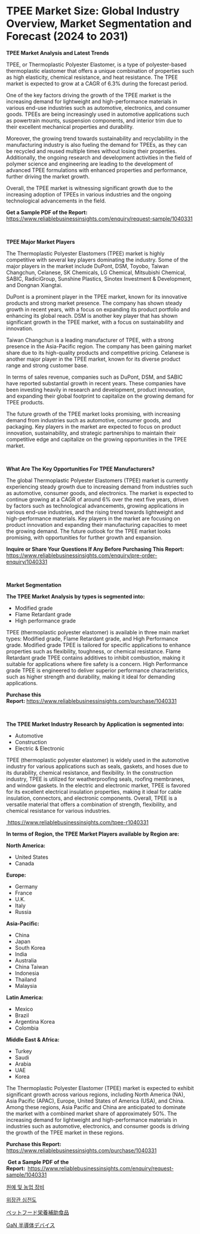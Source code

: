 <p><h1>TPEE Market Size: Global Industry Overview, Market Segmentation and Forecast (2024 to 2031)</h1></p><p><strong>TPEE Market Analysis and Latest Trends</strong></p>
<p><p>TPEE, or Thermoplastic Polyester Elastomer, is a type of polyester-based thermoplastic elastomer that offers a unique combination of properties such as high elasticity, chemical resistance, and heat resistance. The TPEE market is expected to grow at a CAGR of 6.3% during the forecast period. </p><p>One of the key factors driving the growth of the TPEE market is the increasing demand for lightweight and high-performance materials in various end-use industries such as automotive, electronics, and consumer goods. TPEEs are being increasingly used in automotive applications such as powertrain mounts, suspension components, and interior trim due to their excellent mechanical properties and durability.</p><p>Moreover, the growing trend towards sustainability and recyclability in the manufacturing industry is also fueling the demand for TPEEs, as they can be recycled and reused multiple times without losing their properties. Additionally, the ongoing research and development activities in the field of polymer science and engineering are leading to the development of advanced TPEE formulations with enhanced properties and performance, further driving the market growth.</p><p>Overall, the TPEE market is witnessing significant growth due to the increasing adoption of TPEEs in various industries and the ongoing technological advancements in the field.</p></p>
<p><strong>Get a Sample PDF of the Report:&nbsp;</strong> <a href="https://www.reliablebusinessinsights.com/enquiry/request-sample/1040331">https://www.reliablebusinessinsights.com/enquiry/request-sample/1040331</a></p>
<p>&nbsp;</p>
<p><strong>TPEE Major Market Players</strong></p>
<p><p>The Thermoplastic Polyester Elastomers (TPEE) market is highly competitive with several key players dominating the industry. Some of the major players in the market include DuPont, DSM, Toyobo, Taiwan Changchun, Celanese, SK Chemicals, LG Chemical, Mitsubishi Chemical, SABIC, RadiciGroup, Sunshine Plastics, Sinotex Investment & Development, and Dongnan Xiangtai.</p><p>DuPont is a prominent player in the TPEE market, known for its innovative products and strong market presence. The company has shown steady growth in recent years, with a focus on expanding its product portfolio and enhancing its global reach. DSM is another key player that has shown significant growth in the TPEE market, with a focus on sustainability and innovation.</p><p>Taiwan Changchun is a leading manufacturer of TPEE, with a strong presence in the Asia-Pacific region. The company has been gaining market share due to its high-quality products and competitive pricing. Celanese is another major player in the TPEE market, known for its diverse product range and strong customer base.</p><p>In terms of sales revenue, companies such as DuPont, DSM, and SABIC have reported substantial growth in recent years. These companies have been investing heavily in research and development, product innovation, and expanding their global footprint to capitalize on the growing demand for TPEE products.</p><p>The future growth of the TPEE market looks promising, with increasing demand from industries such as automotive, consumer goods, and packaging. Key players in the market are expected to focus on product innovation, sustainability, and strategic partnerships to maintain their competitive edge and capitalize on the growing opportunities in the TPEE market.</p></p>
<p>&nbsp;</p>
<p><strong>What Are The Key Opportunities For TPEE Manufacturers?</strong></p>
<p><p>The global Thermoplastic Polyester Elastomers (TPEE) market is currently experiencing steady growth due to increasing demand from industries such as automotive, consumer goods, and electronics. The market is expected to continue growing at a CAGR of around 6% over the next five years, driven by factors such as technological advancements, growing applications in various end-use industries, and the rising trend towards lightweight and high-performance materials. Key players in the market are focusing on product innovation and expanding their manufacturing capacities to meet the growing demand. The future outlook for the TPEE market looks promising, with opportunities for further growth and expansion.</p></p>
<p><strong>Inquire or Share Your Questions If Any Before Purchasing This Report:</strong> <a href="https://www.reliablebusinessinsights.com/enquiry/pre-order-enquiry/1040331">https://www.reliablebusinessinsights.com/enquiry/pre-order-enquiry/1040331</a></p>
<p>&nbsp;</p>
<p><strong>Market Segmentation</strong></p>
<p><strong>The TPEE Market Analysis by types is segmented into:</strong></p>
<p><ul><li>Modified grade</li><li>Flame Retardant grade</li><li>High performance grade</li></ul></p>
<p><p>TPEE (thermoplastic polyester elastomer) is available in three main market types: Modified grade, Flame Retardant grade, and High Performance grade. Modified grade TPEE is tailored for specific applications to enhance properties such as flexibility, toughness, or chemical resistance. Flame Retardant grade TPEE contains additives to inhibit combustion, making it suitable for applications where fire safety is a concern. High Performance grade TPEE is engineered to deliver superior performance characteristics, such as higher strength and durability, making it ideal for demanding applications.</p></p>
<p><strong>Purchase this Report:&nbsp;</strong><a href="https://www.reliablebusinessinsights.com/purchase/1040331">https://www.reliablebusinessinsights.com/purchase/1040331</a></p>
<p>&nbsp;</p>
<p><strong>The TPEE Market Industry Research by Application is segmented into:</strong></p>
<p><ul><li>Automotive</li><li>Construction</li><li>Electric & Electronic</li></ul></p>
<p><p>TPEE (thermoplastic polyester elastomer) is widely used in the automotive industry for various applications such as seals, gaskets, and hoses due to its durability, chemical resistance, and flexibility. In the construction industry, TPEE is utilized for weatherproofing seals, roofing membranes, and window gaskets. In the electric and electronic market, TPEE is favored for its excellent electrical insulation properties, making it ideal for cable insulation, connectors, and electronic components. Overall, TPEE is a versatile material that offers a combination of strength, flexibility, and chemical resistance for various industries.</p></p>
<p><a href="https://www.reliablebusinessinsights.com/tpee-r1040331">&nbsp;https://www.reliablebusinessinsights.com/tpee-r1040331</a></p>
<p><strong>In terms of Region, the TPEE Market Players available by Region are:</strong></p>
<p>
    <p> <strong> North America: </strong>
        <ul>
            <li>United States</li>
            <li>Canada</li>
        </ul>
        </p> 
    <p> <strong> Europe: </strong>
        <ul>
            <li>Germany</li>
            <li>France</li>
            <li>U.K.</li>
            <li>Italy</li>
            <li>Russia</li>
        </ul>
        </p> 
    <p> <strong> Asia-Pacific: </strong>
        <ul>
            <li>China</li>
            <li>Japan</li>
            <li>South Korea</li>
            <li>India</li>
            <li>Australia</li>
            <li>China Taiwan</li>
            <li>Indonesia</li>
            <li>Thailand</li>
            <li>Malaysia</li>
        </ul>
        </p> 
    <p> <strong> Latin America: </strong>
        <ul>
            <li>Mexico</li>
            <li>Brazil</li>
            <li>Argentina Korea</li>
            <li>Colombia</li>
        </ul>
        </p> 
    <p> <strong> Middle East & Africa: </strong>
        <ul>
            <li>Turkey</li>
            <li>Saudi</li>
            <li>Arabia</li>
            <li>UAE</li>
            <li>Korea</li>
        </ul>
    </p>
    </p>
<p><p>The Thermoplastic Polyester Elastomer (TPEE) market is expected to exhibit significant growth across various regions, including North America (NA), Asia Pacific (APAC), Europe, United States of America (USA), and China. Among these regions, Asia Pacific and China are anticipated to dominate the market with a combined market share of approximately 50%. The increasing demand for lightweight and high-performance materials in industries such as automotive, electronics, and consumer goods is driving the growth of the TPEE market in these regions.</p></p>
<p><strong>Purchase this Report: </strong><a href="https://www.reliablebusinessinsights.com/purchase/1040331">https://www.reliablebusinessinsights.com/purchase/1040331</a></p>
<p>&nbsp;<strong>Get a Sample PDF of the Report:&nbsp;&nbsp;</strong><a href="https://www.reliablebusinessinsights.com/enquiry/request-sample/1040331">https://www.reliablebusinessinsights.com/enquiry/request-sample/1040331</a></p>
<p><strong></strong></p>
<p><p><a href="https://medium.com/@fimaswijaya/2024%EB%85%84%EB%B6%80%ED%84%B0-2031%EB%85%84%EA%B9%8C%EC%A7%80-%EA%B8%B0%EA%B0%84-%EB%8F%99%EC%95%88-%EB%82%98%ED%83%80%EB%82%98%EB%8A%94-%EC%A0%95%EC%9B%90-%EA%B0%80%EA%BE%B8%EA%B8%B0-%EB%B0%8F-%EB%86%8D%EC%97%85-%EC%9E%A5%EB%B9%84-%EC%8B%9C%EC%9E%A5%EC%9D%98-%EC%8B%A0%ED%9D%A5-%ED%8A%B8%EB%A0%8C%EB%93%9C%EC%99%80-%EB%AF%B8%EB%9E%98-%EC%A0%84%EB%A7%9D-1ec641415434">원예 및 농업 장비</a></p><p><a href="https://medium.com/@huyquanghp14vn_98051/%EA%B5%AD%EC%A0%9C-%EC%9C%84%EC%9E%A5-%EC%A0%84%EA%B8%B0-%EC%8B%AC%EC%A0%84%EB%8F%84%EA%B8%B0-%EC%82%B0%EC%97%85-%EC%9C%A0%ED%98%95-%EC%9D%91%EC%9A%A9-%EC%8B%9C%EC%9E%A5-%EC%B0%B8%EC%97%AC%EC%9E%90-%EC%A7%80%EC%97%AD-%EC%84%B1%EC%9E%A5-%EB%B6%84%EC%84%9D-%EB%B0%8F-%EB%AF%B8%EB%9E%98-%EC%8B%9C%EB%82%98%EB%A6%AC%EC%98%A4-2024-2031-40226816b775">위장관 심전도</a></p><p><a href="https://medium.com/@lloyndnq/%E3%83%9A%E3%83%83%E3%83%88%E3%83%95%E3%83%BC%E3%83%89%E6%A0%84%E9%A4%8A%E8%A3%9C%E5%8A%A9%E9%A3%9F%E5%93%81%E5%B8%82%E5%A0%B4%E3%82%B7%E3%82%A7%E3%82%A2-%E5%B8%82%E5%A0%B4%E5%88%86%E6%9E%90-%E6%88%90%E9%95%B7%E3%83%88%E3%83%AC%E3%83%B3%E3%83%89-amp-2024%E5%B9%B4%E3%81%8B%E3%82%892031%E5%B9%B4%E3%81%BE%E3%81%A7%E3%81%AE%E4%BA%88%E6%B8%AC-4b926466a803">ペットフード栄養補助食品</a></p><p><a href="https://medium.com/@lloyndnq/gan%E5%8D%8A%E5%B0%8E%E4%BD%93%E3%83%87%E3%83%90%E3%82%A4%E3%82%B9%E5%B8%82%E5%A0%B4%E8%AA%BF%E6%9F%BB%E3%83%AC%E3%83%9D%E3%83%BC%E3%83%88%E3%81%AF-2024%E5%B9%B4%E3%81%8B%E3%82%892031%E5%B9%B4%E3%81%BE%E3%81%A7%E3%81%AE16-%E3%81%AEcagr%E3%81%A7%E4%BA%88%E6%B8%AC%E3%81%95%E3%82%8C%E3%82%8B%E5%B8%82%E5%A0%B4%E8%A6%8F%E6%A8%A1-%E3%82%B7%E3%82%A7%E3%82%A2-%E6%88%90%E9%95%B7%E7%8E%87%E3%81%AB%E9%96%A2%E3%81%99%E3%82%8B%E5%88%86%E6%9E%90%E3%82%92%E5%90%AB%E3%82%93%E3%81%A7%E3%81%84%E3%81%BE%E3%81%99-3e209dce4c73">GaN 半導体デバイス</a></p></p>